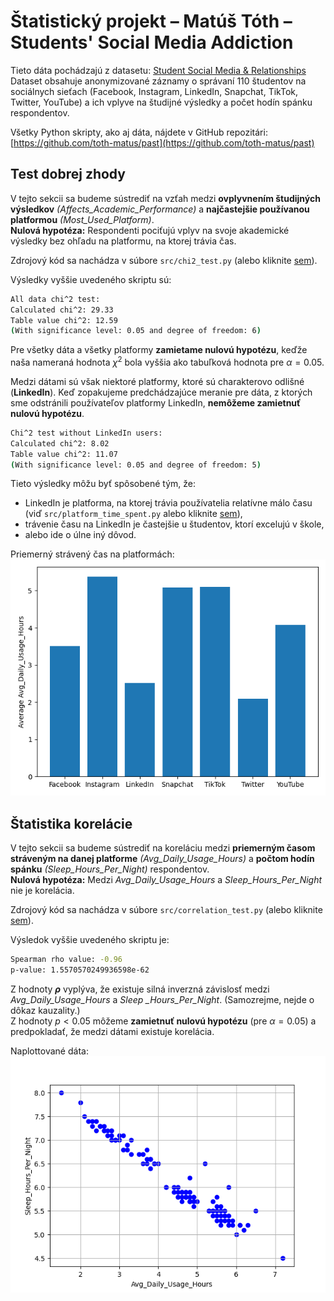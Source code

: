 # Štatistický projekt – Matúš Tóth – Students' Social Media Addiction

Tieto dáta pochádzajú z datasetu: [Student Social Media & Relationships](https://www.kaggle.com/datasets/adilshamim8/social-media-addiction-vs-relationships)  
Dataset obsahuje anonymizované záznamy o správaní $110$ študentov na sociálnych sieťach (Facebook, Instagram, LinkedIn, Snapchat, TikTok, Twitter, YouTube) a ich vplyve na študijné výsledky a počet hodín spánku respondentov.

Všetky Python skripty, ako aj dáta, nájdete v GitHub repozitári:
[https://github.com/toth-matus/past](https://github.com/toth-matus/past)

## Test dobrej zhody

V tejto sekcii sa budeme sústrediť na vzťah medzi **ovplyvnením študijných výsledkov** *(Affects_Academic_Performance)* a **najčastejšie používanou platformou** *(Most_Used_Platform)*.  
**Nulová hypotéza:** Respondenti pociťujú vplyv na svoje akademické výsledky bez ohľadu na platformu, na ktorej trávia čas.

Zdrojový kód sa nachádza v súbore `src/chi2_test.py` (alebo kliknite [sem](src/chi2_test.py)).

Výsledky vyššie uvedeného skriptu sú:

```bash
All data chi^2 test:
Calculated chi^2: 29.33
Table value chi^2: 12.59
(With significance level: 0.05 and degree of freedom: 6)
```

Pre všetky dáta a všetky platformy **zamietame nulovú hypotézu**, keďže naša nameraná hodnota $\chi^2$ bola vyššia ako tabuľková hodnota pre $\alpha = 0.05$.

Medzi dátami sú však niektoré platformy, ktoré sú charakterovo odlišné (**LinkedIn**). Keď zopakujeme predchádzajúce meranie pre dáta, z ktorých sme odstránili používateľov platformy LinkedIn, **nemôžeme zamietnuť nulovú hypotézu**.

```bash
Chi^2 test without LinkedIn users:
Calculated chi^2: 8.02
Table value chi^2: 11.07
(With significance level: 0.05 and degree of freedom: 5)
```

Tieto výsledky môžu byť spôsobené tým, že:

- LinkedIn je platforma, na ktorej trávia používatelia relatívne málo času (viď `src/platform_time_spent.py` alebo kliknite [sem](src/platform_time_spent.py)),
- trávenie času na LinkedIn je častejšie u študentov, ktorí excelujú v škole,
- alebo ide o úlne iný dôvod.

Priemerný strávený čas na platformách:
![Priemerný čas](img/platform_average.png)

## Štatistika korelácie

V tejto sekcii sa budeme sústrediť na koreláciu medzi **priemerným časom stráveným na danej platforme** *(Avg_Daily_Usage_Hours)* a **počtom hodín spánku** *(Sleep_Hours_Per_Night)* respondentov.  
**Nulová hypotéza:** Medzi *Avg_Daily_Usage_Hours* a *Sleep_Hours_Per_Night* nie je korelácia.

Zdrojový kód sa nachádza v súbore `src/correlation_test.py` (alebo kliknite [sem](src/correlation_test.py)).

Výsledok vyššie uvedeného skriptu je:

```bash
Spearman rho value: -0.96
p-value: 1.5570570249936598e-62
```

Z hodnoty **$\rho$** vyplýva, že existuje silná inverzná závislosť medzi *Avg_Daily_Usage_Hours* a *Sleep
_Hours_Per_Night*. (Samozrejme, nejde o dôkaz kauzality.)  
Z hodnoty $p < 0.05$ môžeme **zamietnuť nulovú hypotézu** $($pre $\alpha = 0.05)$ a predpokladať, že medzi dátami existuje korelácia.

Naplottované dáta:
![Korelácia](img/correlation.png)
